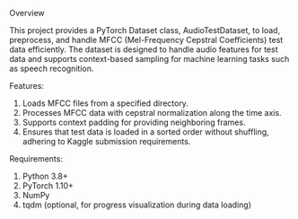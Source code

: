 Overview

This project provides a PyTorch Dataset class, AudioTestDataset, to load, preprocess, and handle MFCC (Mel-Frequency Cepstral Coefficients) test data efficiently. The dataset is designed to handle audio features for test data and supports context-based sampling for machine learning tasks such as speech recognition.

Features:
1. Loads MFCC files from a specified directory.
2. Processes MFCC data with cepstral normalization along the time axis.
3. Supports context padding for providing neighboring frames.
4. Ensures that test data is loaded in a sorted order without shuffling, adhering to Kaggle submission requirements.

Requirements:
1. Python 3.8+
2. PyTorch 1.10+
3. NumPy
4. tqdm (optional, for progress visualization during data loading)
